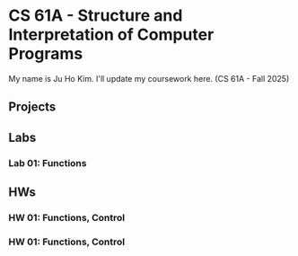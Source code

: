 # CS 61A - Structure and Interpretation of Computer Programs

My name is Ju Ho Kim.
I'll update my coursework here. (CS 61A - Fall 2025)

## Projects

## Labs

### Lab 01: Functions

## HWs

### HW 01: Functions, Control

### HW 01: Functions, Control
